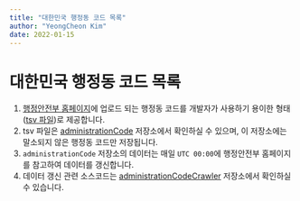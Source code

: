 ```yaml
---
title: "대한민국 행정동 코드 목록"
author: "YeongCheon Kim"
date: 2022-01-15
---
```


# 대한민국 행정동 코드 목록

1. [행정안전부 홈페이지](https://www.mois.go.kr/frt/bbs/type001/commonSelectBoardList.do?bbsId=BBSMSTR_000000000052)에 업로드 되는 행정동 코드를 개발자가 사용하기 용이한 형태([tsv 파일](https://github.com/kr-juso/administrationCode/blob/main/administrationCode.tsv))로 제공합니다.
2. tsv 파일은 [administrationCode](https://github.com/kr-juso/administrationCode) 저장소에서 확인하실 수 있으며, 이 저장소에는 말소되지 않은 행정동 코드만 저장됩니다. 
3. `administrationCode` 저장소의 데이터는 매일 `UTC 00:00`에 행정안전부 홈페이지를 참고하여 데이터를 갱신합니다. 
4. 데이터 갱신 관련 소스코드는 [administrationCodeCrawler](https://github.com/kr-juso/administrationCodeCrawler) 저장소에서 확인하실 수 있습니다.
